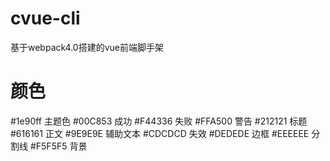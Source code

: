 # cvue-cli
基于webpack4.0搭建的vue前端脚手架


# 颜色
#1e90ff 主题色
#00C853 成功
#F44336 失败
#FFA500 警告
#212121 标题
#616161 正文
#9E9E9E 辅助文本
#CDCDCD 失效
#DEDEDE 边框
#EEEEEE 分割线
#F5F5F5 背景